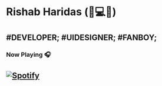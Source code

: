 # **Rishab Haridas** (:hamburger::computer::tea:)
 #DEVELOPER; #UIDESIGNER; #FANBOY;
<br />
---

### Now Playing 🎧

[![Spotify](https://spotify-recently-played-6w8ea7g4e.vercel.app/api/spotify)](https://open.spotify.com/user/odg3k13rht1bb8h50g3cwrnsb)
<br/>
---
